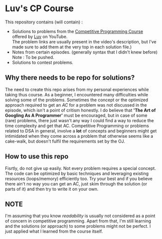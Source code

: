 # Luv's CP Course
This repository contains (will contain) :
* Solutions to problems from the [Competitive Programming Course](https://youtube.com/playlist?list=PLauivoElc3ggagradg8MfOZreCMmXMmJ-) offered by [Luv](https://github.com/luvk1412) on YouTube. <br>The problem links are usually present in the video's description, but I've made sure to add them at the very top in each solution file.)
* Notes from certain episodes. (generally syntax that I didn't knew before) <br>Note : To be pushed.
* Solutions to contest problems.

## Why there needs to be repo for solutions?
The need to create this repo arises from my personal experiences while taking thus course. As a beginner, I encountered many difficulties while solving some of the problems. Sometimes the concept or the optimized approach required to get an *AC* for a problem was not discussed in the episode, which isn't a point of critism honestly.
I do believe that **'The Art of Googling As A Programmer'** must be encouraged, but in case of some (rare) problems, there just wasn't any way I could find a way to reduce the time complexity and get that AC.
Competitive Programming or problems related to DSA in general, involve a **lot** of concepts and beginners might get intimidated when they come across a problem that otherwise seems like a cake-walk, but doesn't fulfil the requirements set by the OJ.

## How to use this repo
Fisrtly, do not give up easily. Not every problem requires a special concept. The code can be optimized by basic techniques and leveraging existing resources (loops/memory) efficiently too.
Try your best and if you believe there ain't no way you can get an AC, just skim through the solution (or parts of it) and then try to write it on your own.

## NOTE
I'm assuming that you know *readability* is usually not considered as a point of concern in competitive programming. 
Apart from that, I'm still learning and the solutions (or approach) to some problems might not be perfect. I just applied what I learned from the course itself.